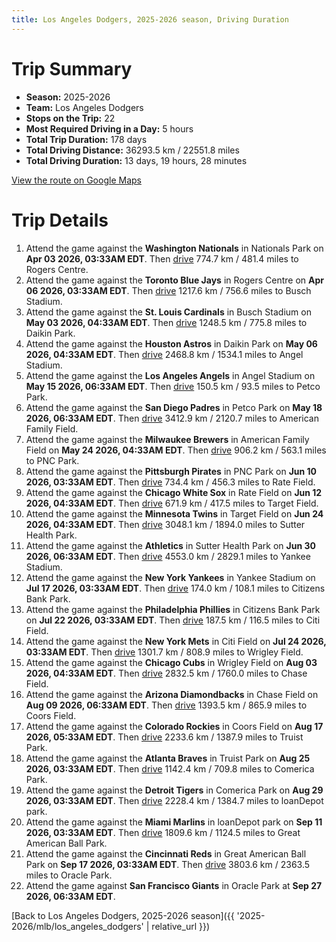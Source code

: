 ```yaml
---
title: Los Angeles Dodgers, 2025-2026 season, Driving Duration
---
```


# Trip Summary
- **Season:** 2025-2026
- **Team:** Los Angeles Dodgers
- **Stops on the Trip:** 22
- **Most Required Driving in a Day:** 5 hours
- **Total Trip Duration:** 178 days
- **Total Driving Distance:** 36293.5 km / 22551.8 miles
- **Total Driving Duration:** 13 days, 19 hours, 28 minutes

[View the route on Google Maps](https://www.google.com/maps/dir/Nationals+Park+Washington/Rogers+Centre+Toronto/Busch+Stadium+St.+Louis/Daikin+Park+Houston/Angel+Stadium+Anaheim/Petco+Park+San+Diego/American+Family+Field+Milwaukee/PNC+Park+Pittsburgh/Rate+Field+Chicago/Target+Field+Minneapolis/Sutter+Health+Park+Sacramento/Yankee+Stadium+Bronx/Citizens+Bank+Park+Philadelphia/Citi+Field+Flushing/Wrigley+Field+Chicago/Chase+Field+Phoenix/Coors+Field+Denver/Truist+Park+Atlanta/Comerica+Park+Detroit/loanDepot+park+Miami/Great+American+Ball+Park+Cincinnati/Oracle+Park+San+Francisco)

# Trip Details
1. Attend the game against the **Washington Nationals** in Nationals Park on **Apr 03 2026, 03:33AM EDT**. Then [drive](https://www.google.com/maps/dir/Nationals+Park+Washington/Rogers+Centre+Toronto) 774.7 km / 481.4 miles to Rogers Centre.
2. Attend the game against the **Toronto Blue Jays** in Rogers Centre on **Apr 06 2026, 03:33AM EDT**. Then [drive](https://www.google.com/maps/dir/Rogers+Centre+Toronto/Busch+Stadium+St.+Louis) 1217.6 km / 756.6 miles to Busch Stadium.
3. Attend the game against the **St. Louis Cardinals** in Busch Stadium on **May 03 2026, 04:33AM EDT**. Then [drive](https://www.google.com/maps/dir/Busch+Stadium+St.+Louis/Daikin+Park+Houston) 1248.5 km / 775.8 miles to Daikin Park.
4. Attend the game against the **Houston Astros** in Daikin Park on **May 06 2026, 04:33AM EDT**. Then [drive](https://www.google.com/maps/dir/Daikin+Park+Houston/Angel+Stadium+Anaheim) 2468.8 km / 1534.1 miles to Angel Stadium.
5. Attend the game against the **Los Angeles Angels** in Angel Stadium on **May 15 2026, 06:33AM EDT**. Then [drive](https://www.google.com/maps/dir/Angel+Stadium+Anaheim/Petco+Park+San+Diego) 150.5 km / 93.5 miles to Petco Park.
6. Attend the game against the **San Diego Padres** in Petco Park on **May 18 2026, 06:33AM EDT**. Then [drive](https://www.google.com/maps/dir/Petco+Park+San+Diego/American+Family+Field+Milwaukee) 3412.9 km / 2120.7 miles to American Family Field.
7. Attend the game against the **Milwaukee Brewers** in American Family Field on **May 24 2026, 04:33AM EDT**. Then [drive](https://www.google.com/maps/dir/American+Family+Field+Milwaukee/PNC+Park+Pittsburgh) 906.2 km / 563.1 miles to PNC Park.
8. Attend the game against the **Pittsburgh Pirates** in PNC Park on **Jun 10 2026, 03:33AM EDT**. Then [drive](https://www.google.com/maps/dir/PNC+Park+Pittsburgh/Rate+Field+Chicago) 734.4 km / 456.3 miles to Rate Field.
9. Attend the game against the **Chicago White Sox** in Rate Field on **Jun 12 2026, 04:33AM EDT**. Then [drive](https://www.google.com/maps/dir/Rate+Field+Chicago/Target+Field+Minneapolis) 671.9 km / 417.5 miles to Target Field.
10. Attend the game against the **Minnesota Twins** in Target Field on **Jun 24 2026, 04:33AM EDT**. Then [drive](https://www.google.com/maps/dir/Target+Field+Minneapolis/Sutter+Health+Park+Sacramento) 3048.1 km / 1894.0 miles to Sutter Health Park.
11. Attend the game against the **Athletics** in Sutter Health Park on **Jun 30 2026, 06:33AM EDT**. Then [drive](https://www.google.com/maps/dir/Sutter+Health+Park+Sacramento/Yankee+Stadium+Bronx) 4553.0 km / 2829.1 miles to Yankee Stadium.
12. Attend the game against the **New York Yankees** in Yankee Stadium on **Jul 17 2026, 03:33AM EDT**. Then [drive](https://www.google.com/maps/dir/Yankee+Stadium+Bronx/Citizens+Bank+Park+Philadelphia) 174.0 km / 108.1 miles to Citizens Bank Park.
13. Attend the game against the **Philadelphia Phillies** in Citizens Bank Park on **Jul 22 2026, 03:33AM EDT**. Then [drive](https://www.google.com/maps/dir/Citizens+Bank+Park+Philadelphia/Citi+Field+Flushing) 187.5 km / 116.5 miles to Citi Field.
14. Attend the game against the **New York Mets** in Citi Field on **Jul 24 2026, 03:33AM EDT**. Then [drive](https://www.google.com/maps/dir/Citi+Field+Flushing/Wrigley+Field+Chicago) 1301.7 km / 808.9 miles to Wrigley Field.
15. Attend the game against the **Chicago Cubs** in Wrigley Field on **Aug 03 2026, 04:33AM EDT**. Then [drive](https://www.google.com/maps/dir/Wrigley+Field+Chicago/Chase+Field+Phoenix) 2832.5 km / 1760.0 miles to Chase Field.
16. Attend the game against the **Arizona Diamondbacks** in Chase Field on **Aug 09 2026, 06:33AM EDT**. Then [drive](https://www.google.com/maps/dir/Chase+Field+Phoenix/Coors+Field+Denver) 1393.5 km / 865.9 miles to Coors Field.
17. Attend the game against the **Colorado Rockies** in Coors Field on **Aug 17 2026, 05:33AM EDT**. Then [drive](https://www.google.com/maps/dir/Coors+Field+Denver/Truist+Park+Atlanta) 2233.6 km / 1387.9 miles to Truist Park.
18. Attend the game against the **Atlanta Braves** in Truist Park on **Aug 25 2026, 03:33AM EDT**. Then [drive](https://www.google.com/maps/dir/Truist+Park+Atlanta/Comerica+Park+Detroit) 1142.4 km / 709.8 miles to Comerica Park.
19. Attend the game against the **Detroit Tigers** in Comerica Park on **Aug 29 2026, 03:33AM EDT**. Then [drive](https://www.google.com/maps/dir/Comerica+Park+Detroit/loanDepot+park+Miami) 2228.4 km / 1384.7 miles to loanDepot park.
20. Attend the game against the **Miami Marlins** in loanDepot park on **Sep 11 2026, 03:33AM EDT**. Then [drive](https://www.google.com/maps/dir/loanDepot+park+Miami/Great+American+Ball+Park+Cincinnati) 1809.6 km / 1124.5 miles to Great American Ball Park.
21. Attend the game against the **Cincinnati Reds** in Great American Ball Park on **Sep 17 2026, 03:33AM EDT**. Then [drive](https://www.google.com/maps/dir/Great+American+Ball+Park+Cincinnati/Oracle+Park+San+Francisco) 3803.6 km / 2363.5 miles to Oracle Park.
22. Attend the game against **San Francisco Giants** in Oracle Park at **Sep 27 2026, 06:33AM EDT**.

[Back to Los Angeles Dodgers, 2025-2026 season]({{ '2025-2026/mlb/los_angeles_dodgers' | relative_url }})
